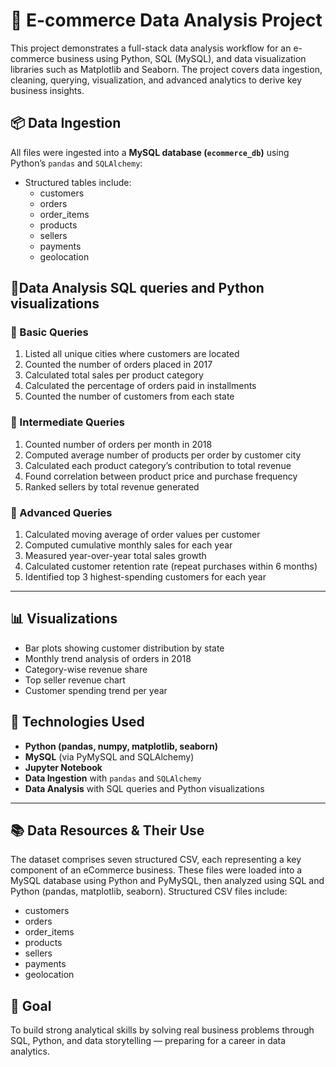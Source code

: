 # 🛒 E-commerce Data Analysis Project

This project demonstrates a full-stack data analysis workflow for an e-commerce business using Python, SQL (MySQL), and data visualization libraries such as Matplotlib and Seaborn. The project covers data ingestion, cleaning, querying, visualization, and advanced analytics to derive key business insights.

## 📦 Data Ingestion
All files were ingested into a **MySQL database (`ecommerce_db`)** using Python’s `pandas` and `SQLAlchemy`:
- Structured tables include:
  - customers
  - orders
  - order_items
  - products
  - sellers
  - payments
  - geolocation


## 🧾Data Analysis SQL queries and Python visualizations

### 🔹 Basic Queries
1. Listed all unique cities where customers are located  
2. Counted the number of orders placed in 2017  
3. Calculated total sales per product category  
4. Calculated the percentage of orders paid in installments  
5. Counted the number of customers from each state  

### 🔸 Intermediate Queries
1. Counted number of orders per month in 2018  
2. Computed average number of products per order by customer city  
3. Calculated each product category’s contribution to total revenue  
4. Found correlation between product price and purchase frequency  
5. Ranked sellers by total revenue generated  

### 🔺 Advanced Queries
1. Calculated moving average of order values per customer  
2. Computed cumulative monthly sales for each year  
3. Measured year-over-year total sales growth  
4. Calculated customer retention rate (repeat purchases within 6 months)  
5. Identified top 3 highest-spending customers for each year  

---

## 📊 Visualizations
- Bar plots showing customer distribution by state  
- Monthly trend analysis of orders in 2018  
- Category-wise revenue share  
- Top seller revenue chart  
- Customer spending trend per year



## 🔧 Technologies Used

- **Python (pandas, numpy, matplotlib, seaborn)**
- **MySQL** (via PyMySQL and SQLAlchemy)
- **Jupyter Notebook**
- **Data Ingestion** with `pandas` and `SQLAlchemy`
- **Data Analysis** with SQL queries and Python visualizations

---

## 📚 Data Resources & Their Use

The dataset comprises seven structured CSV, each representing a key component of an eCommerce business. These files were loaded into a MySQL database using Python and PyMySQL, then analyzed using SQL and Python (pandas, matplotlib, seaborn).
Structured CSV files include:
  - customers
  - orders
  - order_items
  - products
  - sellers
  - payments
  - geolocation


## 🎯 Goal
To build strong analytical skills by solving real business problems through SQL, Python, and data storytelling — preparing for a career in data analytics.
